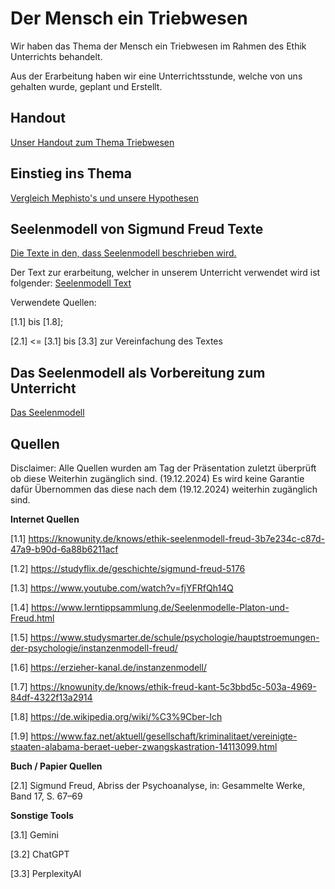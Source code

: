# Der Mensch ein Triebwesen

Wir haben das Thema der Mensch ein Triebwesen im Rahmen des Ethik Unterrichts behandelt.

Aus der Erarbeitung haben wir eine Unterrichtsstunde, welche von uns gehalten wurde, geplant und Erstellt.

## Handout

[Unser Handout zum Thema Triebwesen](Handoutpng)

## Einstieg ins Thema 

[Vergleich Mephisto's und unsere Hypothesen](Einstieg/Hypothesen.md)


## Seelenmodell von Sigmund Freud Texte

[Die Texte in den, dass Seelenmodell beschrieben wird.](SigmundFreudTexte)

Der Text zur erarbeitung, welcher in unserem Unterricht verwendet wird ist folgender:
[Seelenmodell Text](SigmundFreudTexte/SigmundFreud_Seelenmodell_Text_Gian-Joshua.pdf) 

Verwendete Quellen:

[1.1] bis [1.8]; 

[2.1] <= [3.1] bis [3.3] zur Vereinfachung des Textes

## Das Seelenmodell als Vorbereitung zum Unterricht

[Das Seelenmodell](SigmundFreud-Tafelbild-Seelenmodell)



## Quellen

Disclaimer: 
Alle Quellen wurden am Tag der Präsentation zuletzt überprüft ob diese Weiterhin zugänglich sind. (19.12.2024)
Es wird keine Garantie dafür Übernommen das diese nach dem (19.12.2024) weiterhin zugänglich sind.

**Internet Quellen**

[1.1] https://knowunity.de/knows/ethik-seelenmodell-freud-3b7e234c-c87d-47a9-b90d-6a88b6211acf

[1.2] https://studyflix.de/geschichte/sigmund-freud-5176

[1.3] https://www.youtube.com/watch?v=fjYFRfQh14Q

[1.4] https://www.lerntippsammlung.de/Seelenmodelle-Platon-und-Freud.html

[1.5] https://www.studysmarter.de/schule/psychologie/hauptstroemungen-der-psychologie/instanzenmodell-freud/

[1.6] https://erzieher-kanal.de/instanzenmodell/

[1.7] https://knowunity.de/knows/ethik-freud-kant-5c3bbd5c-503a-4969-84df-4322f13a2914

[1.8] https://de.wikipedia.org/wiki/%C3%9Cber-Ich

[1.9] https://www.faz.net/aktuell/gesellschaft/kriminalitaet/vereinigte-staaten-alabama-beraet-ueber-zwangskastration-14113099.html


**Buch / Papier Quellen**

 [2.1] Sigmund Freud, Abriss der Psychoanalyse, in: Gesammelte Werke, Band 17, S. 67–69

**Sonstige Tools**

[3.1] Gemini

[3.2] ChatGPT

[3.3] PerplexityAI
